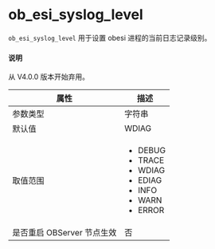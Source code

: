 # ob_esi_syslog_level

`ob_esi_syslog_level` 用于设置 obesi 进程的当前日志记录级别。

<main id="notice" type='explain'>
  <h4>说明</h4>
  <p>从 V4.0.0 版本开始弃用。</p>
</main>

| **属性** | **描述** |
| --- | --- |
| 参数类型 | 字符串 |
| 默认值 | WDIAG |
| 取值范围 |  <ul><li>DEBUG   </li><li> TRACE   </li><li>WDIAG </li><li>EDIAG  </li><li> INFO   </li><li> WARN  </li><li> ERROR </li></ul> |
| 是否重启 OBServer 节点生效 | 否 |
